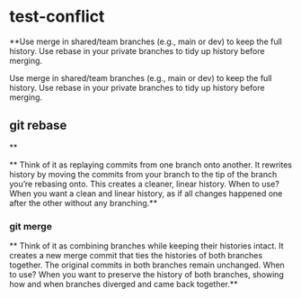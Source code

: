 # test-conflict
**Use merge in shared/team branches (e.g., main or dev) to keep the full history.
Use rebase in your private branches to tidy up history before merging.






Use merge in shared/team branches (e.g., main or dev) to keep the full history.
Use rebase in your private branches to tidy up history before merging.





## git rebase
**

**
Think of it as replaying commits from one branch onto another.
It rewrites history by moving the commits from your branch to the tip of the branch you’re rebasing onto.
This creates a cleaner, linear history.
When to use?
When you want a clean and linear history, as if all changes happened one after the other without any branching.**


### git merge
**
Think of it as combining branches while keeping their histories intact.
It creates a new merge commit that ties the histories of both branches together.
The original commits in both branches remain unchanged.
When to use?
When you want to preserve the history of both branches, showing how and when branches diverged and came back together.**